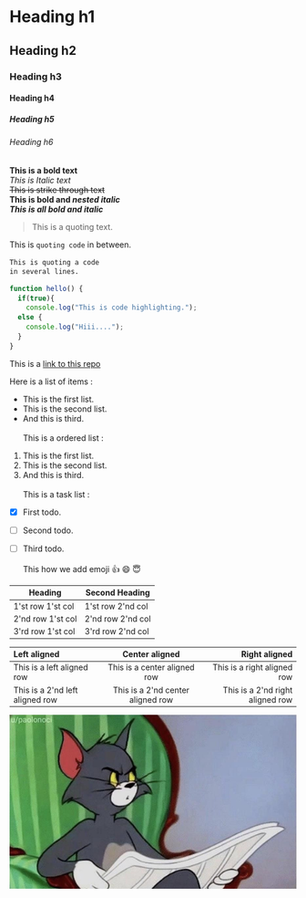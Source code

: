 # Heading h1
## Heading h2
### Heading h3
#### Heading h4
##### Heading h5
###### Heading h6

**This is a bold text**\
*This is Italic text*\
~~This is strike through text~~\
**This is bold and _nested italic_**\
***This is all bold and italic***

> This is a quoting text.

This is `quoting code` in between.

```
This is quoting a code
in several lines.
```

```javascript
function hello() {
  if(true){
    console.log("This is code highlighting.");
  else {
    console.log("Hiii....");
  }
}
```
This is a [link to this repo](https://github.com/Shashank-Salian/Readme)

Here is a list of items :
- This is the first list.
- This is the second list.
- And this is third.
<br><br>
This is a ordered list :
1. This is the first list.
2. This is the second list.
3. And this is third.
<br><br>
This is a task list :
- [X] First todo.
- [ ] Second todo.
- [ ] Third todo.
<br><br>
This how we add emoji :+1: :smile: :innocent:


| Heading | Second Heading |
| ------- | -------------- |
| 1'st row 1'st col | 1'st row 2'nd col |
| 2'nd row 1'st col | 2'nd row 2'nd col |
| 3'rd row 1'st col | 3'rd row 2'nd col |

| Left aligned | Center aligned | Right aligned |
| :-- | :--: | --: |
| This is a left aligned row | This is a center aligned row | This is a right aligned row |
| This is a 2'nd left aligned row | This is a 2'nd center aligned row | This is a 2'nd right aligned row |

![Tom](tom.jpg)
